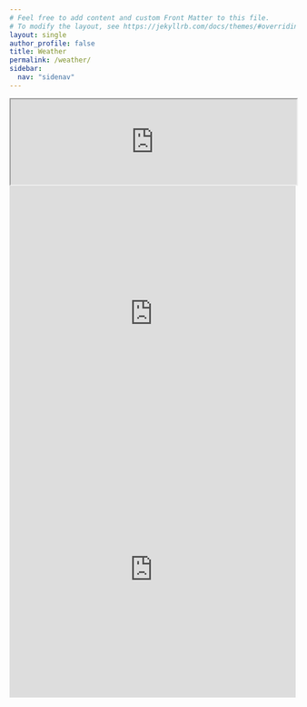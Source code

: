 ```yaml
---
# Feel free to add content and custom Front Matter to this file.
# To modify the layout, see https://jekyllrb.com/docs/themes/#overriding-theme-defaults
layout: single
author_profile: false
title: Weather
permalink: /weather/
sidebar:
  nav: "sidenav"
---
```

<iframe src="https://camsecure.co/httpswebcam/holyhead/hollyhead.html" width="100%"></iframe>
<iframe id="frame" width="100%" height="450" src="https://www.stenalive.co.uk/holyhead.php" frameborder="0"></iframe>
<iframe width="100%" height="450" src="https://embed.windy.com/embed.html?type=map&location=coordinates&metricRain=default&metricTemp=default&metricWind=default&zoom=11&overlay=wind&product=ukv&level=surface&lat=53.314&lon=-4.617" frameborder="0"></iframe>
